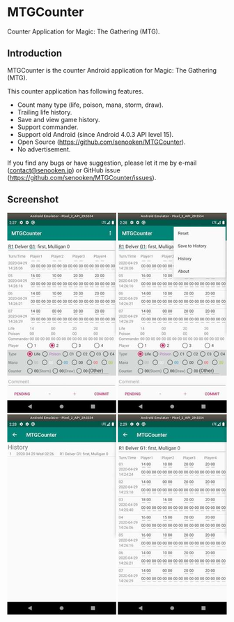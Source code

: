 # MTGCounter
Counter Application for Magic: The Gathering (MTG).

## Introduction
MTGCounter is the counter Android application for Magic: The Gathering (MTG).

This counter application has following features.

- Count many type (life, poison, mana, storm, draw).
- Trailing life history.
- Save and view game history.
- Support commander.
- Support old Android (since Android 4.0.3 API level 15).
- Open Source (https://github.com/senooken/MTGCounter).
- No advertisement.

If you find any bugs or have suggestion, please let it me by e-mail (contact@senooken.jp) or GitHub issue (https://github.com/senooken/MTGCounter/issues).

## Screenshot
![image1](image/old/v0.6.0/1.home.jpg)
![image2](image/old/v0.6.0/2.menu.jpg)
![image3](image/old/v0.6.0/3.history-list.jpg)
![image4](image/old/v0.6.0/4.history-item.jpg)
